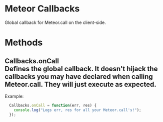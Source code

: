 Meteor Callbacks
=================

Global callback for Meteor.call on the client-side.

# Methods
**Callbacks.onCall**  
Defines the global callback. It doesn't hijack the callbacks you may have declared when calling Meteor.call. They will just execute as expected.
-----------

Example:

```javascript
  Callbacks.onCall = function(err, res) {
    console.log("Logs err, res for all your Meteor.call's!");
  });
```
